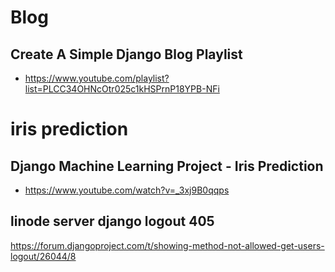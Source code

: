 # Blog
## Create A Simple Django Blog Playlist
- https://www.youtube.com/playlist?list=PLCC34OHNcOtr025c1kHSPrnP18YPB-NFi

# iris prediction
## Django Machine Learning Project - Iris Prediction
- https://www.youtube.com/watch?v=_3xj9B0qqps

## linode server django logout 405
https://forum.djangoproject.com/t/showing-method-not-allowed-get-users-logout/26044/8
